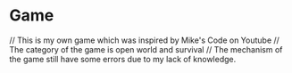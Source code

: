 # Game

// This is my own game which was inspired by Mike's Code on Youtube
// The category of the game is open world and survival
// The mechanism of the game still have some errors due to my lack of knowledge.

